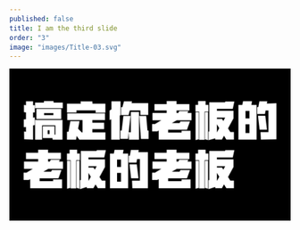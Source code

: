 ```yaml
---
published: false
title: I am the third slide
order: "3"
image: "images/Title-03.svg"
---
```


![Title-03.svg](/images/Title-03.svg)
